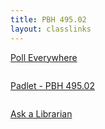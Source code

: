 ```yaml
---
title: PBH 495.02
layout: classlinks
---
```

<p style="margin-bottom: 2em;"><a class="button" target="_blank" href="http://pollev.com/brockport">Poll Everywhere</a></p>
<p style="margin-top: 2em; margin-bottom: 2em;"><a class="button" target="_blank" href="https://padlet.com/loganrath/7kzauddn7u0d">Padlet - PBH 495.02</a></p>
<p><a class="button" target="_blank" href="https://brockport.edu/library/ask">Ask a Librarian</a></p>